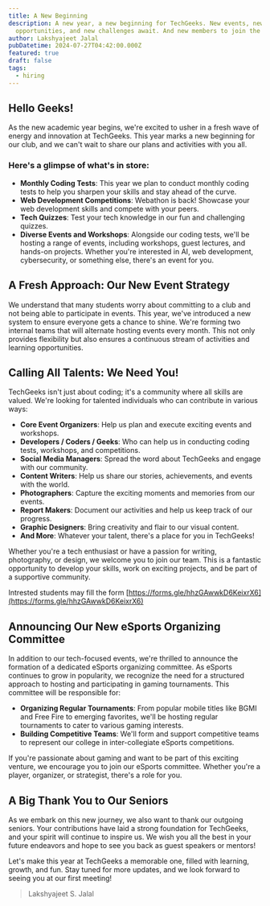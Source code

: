 ```yaml
---
title: A New Beginning
description: A new year, a new beginning for TechGeeks. New events, new
  opportunities, and new challenges await. And new members to join the team.
author: Lakshyajeet Jalal
pubDatetime: 2024-07-27T04:42:00.000Z
featured: true
draft: false
tags:
  - hiring
---
```


## Hello Geeks!

As the new academic year begins, we're excited to usher in a fresh wave of energy and innovation at TechGeeks. This year marks a new beginning for our club, and we can't wait to share our plans and activities with you all.

### Here's a glimpse of what's in store:

- **Monthly Coding Tests**: This year we plan to conduct monthly coding tests to help you sharpen your skills and stay ahead of the curve.
- **Web Development Competitions**: Webathon is back! Showcase your web development skills and compete with your peers.
- **Tech Quizzes**: Test your tech knowledge in our fun and challenging quizzes.
- **Diverse Events and Workshops**: Alongside our coding tests, we'll be hosting a range of events, including workshops, guest lectures, and hands-on projects. Whether you're interested in AI, web development, cybersecurity, or something else, there's an event for you.

## A Fresh Approach: Our New Event Strategy

We understand that many students worry about committing to a club and not being able to participate in events. This year, we've introduced a new system to ensure everyone gets a chance to shine. We're forming two internal teams that will alternate hosting events every month. This not only provides flexibility but also ensures a continuous stream of activities and learning opportunities.

## Calling All Talents: We Need You!

TechGeeks isn't just about coding; it's a community where all skills are valued. We're looking for talented individuals who can contribute in various ways:

- **Core Event Organizers**: Help us plan and execute exciting events and workshops.
- **Developers / Coders / Geeks**: Who can help us in conducting coding tests, workshops, and competitions.
- **Social Media Managers**: Spread the word about TechGeeks and engage with our community.
- **Content Writers**: Help us share our stories, achievements, and events with the world.
- **Photographers**: Capture the exciting moments and memories from our events.
- **Report Makers**: Document our activities and help us keep track of our progress.
- **Graphic Designers**: Bring creativity and flair to our visual content.
- **And More**: Whatever your talent, there's a place for you in TechGeeks!

Whether you're a tech enthusiast or have a passion for writing, photography, or design, we welcome you to join our team. This is a fantastic opportunity to develop your skills, work on exciting projects, and be part of a supportive community.

Intrested students may fill the form [https://forms.gle/hhzGAwwkD6KeixrX6](https://forms.gle/hhzGAwwkD6KeixrX6)

## Announcing Our New eSports Organizing Committee

In addition to our tech-focused events, we're thrilled to announce the formation of a dedicated eSports organizing committee. As eSports continues to grow in popularity, we recognize the need for a structured approach to hosting and participating in gaming tournaments. This committee will be responsible for:

- **Organizing Regular Tournaments**: From popular mobile titles like BGMI and Free Fire to emerging favorites, we'll be hosting regular tournaments to cater to various gaming interests.
- **Building Competitive Teams**: We'll form and support competitive teams to represent our college in inter-collegiate eSports competitions.

If you're passionate about gaming and want to be part of this exciting venture, we encourage you to join our eSports committee. Whether you're a player, organizer, or strategist, there's a role for you.

## A Big Thank You to Our Seniors

As we embark on this new journey, we also want to thank our outgoing seniors. Your contributions have laid a strong foundation for TechGeeks, and your spirit will continue to inspire us. We wish you all the best in your future endeavors and hope to see you back as guest speakers or mentors!

Let's make this year at TechGeeks a memorable one, filled with learning, growth, and fun. Stay tuned for more updates, and we look forward to seeing you at our first meeting!

> Lakshyajeet S. Jalal
